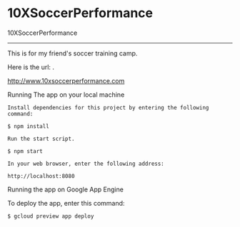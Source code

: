 # 10XSoccerPerformance
10XSoccerPerformance

--------------------------

This is for my friend's soccer training camp. 

Here is the url: . 

http://www.10xsoccerperformance.com

Running The app on your local machine

    Install dependencies for this project by entering the following command:

    $ npm install

    Run the start script.

    $ npm start

    In your web browser, enter the following address:

    http://localhost:8080

Running the app on Google App Engine

To deploy the app, enter this command:

	$ gcloud preview app deploy